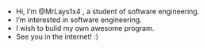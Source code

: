 - Hi, I’m @MrLays1x4 , a student of software engineering.
- I’m interested in software engineering. 
- I wish to bulid my own awesome program.
- See you in the internet! :)
<!---
MrLays1x4/MrLays1x4 is a ✨ special ✨ repository because its `README.md` (this file) appears on your GitHub profile.
You can click the Preview link to take a look at your changes.
--->
